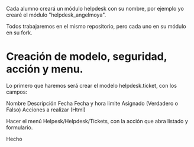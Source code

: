 Cada alumno creará un módulo helpdesk con su nombre, por ejemplo yo crearé el módulo "helpdesk_angelmoya".

Todos trabajaremos en el mismo repositorio, pero cada uno en su módulo en su fork.

# Creación de modelo, seguridad, acción y menu.

Lo primero que haremos será crear el modelo helpdesk.ticket, con los campos:

Nombre
Descripción
Fecha
Fecha y hora limite
Asignado (Verdadero o Falso)
Acciones a realizar (Html)

Hacer el menú Helpesk/Helpdesk/Tickets, con la acción que abra listado y formulario.



Hecho